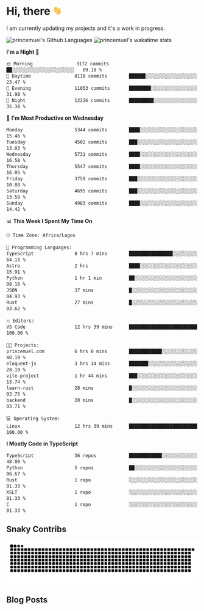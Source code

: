 # Hi, there <img src='/assets/wave.gif' alt='Just saying hello' width='24' height='24' />

<!--
**princemuel/princemuel** is a ✨ _special_ ✨ repository because its `README.md` (this file) appears on your GitHub profile.

Here are some ideas to get you started:

- 🔭 I’m currently working on ...
- 🌱 I’m currently learning ...
- 👯 I’m looking to collaborate on ...
- 🤔 I’m looking for help with ...
- 💬 Ask me about ...
- 📫 How to reach me: ...
- 😄 Pronouns: ...
- ⚡ Fun fact: ...
-->

I am currently updating my projects and it's a work in progress.

![princemuel's Github Languages](https://github-readme-stats.vercel.app/api/top-langs/?username=princemuel&text_color=586069&layout=compact&hide_border=true&title_color=0366d6&count_private=true&include_all_commits=true&theme=tokyonight&show_icons=true)
![princemuel's wakatime stats](https://github-readme-stats.vercel.app/api/wakatime?username=princemuel&text_color=586069&layout=compact&hide_border=true&title_color=0366d6&count_private=true&include_all_commits=true&theme=tokyonight&show_icons=true)

<!--START_SECTION:waka-->
**I'm a Night 🦉** 

```text
🌞 Morning                3172 commits        ██░░░░░░░░░░░░░░░░░░░░░░░   09.18 % 
🌆 Daytime                8110 commits        ██████░░░░░░░░░░░░░░░░░░░   23.47 % 
🌃 Evening                11053 commits       ████████░░░░░░░░░░░░░░░░░   31.98 % 
🌙 Night                  12226 commits       █████████░░░░░░░░░░░░░░░░   35.38 % 
```
📅 **I'm Most Productive on Wednesday** 

```text
Monday                   5344 commits        ████░░░░░░░░░░░░░░░░░░░░░   15.46 % 
Tuesday                  4502 commits        ███░░░░░░░░░░░░░░░░░░░░░░   13.03 % 
Wednesday                5731 commits        ████░░░░░░░░░░░░░░░░░░░░░   16.58 % 
Thursday                 5547 commits        ████░░░░░░░░░░░░░░░░░░░░░   16.05 % 
Friday                   3759 commits        ███░░░░░░░░░░░░░░░░░░░░░░   10.88 % 
Saturday                 4695 commits        ███░░░░░░░░░░░░░░░░░░░░░░   13.58 % 
Sunday                   4983 commits        ████░░░░░░░░░░░░░░░░░░░░░   14.42 % 
```


📊 **This Week I Spent My Time On** 

```text
🕑︎ Time Zone: Africa/Lagos

💬 Programming Languages: 
TypeScript               8 hrs 7 mins        ████████████████░░░░░░░░░   64.13 % 
Astro                    2 hrs               ████░░░░░░░░░░░░░░░░░░░░░   15.91 % 
Python                   1 hr 1 min          ██░░░░░░░░░░░░░░░░░░░░░░░   08.16 % 
JSON                     37 mins             █░░░░░░░░░░░░░░░░░░░░░░░░   04.93 % 
Rust                     27 mins             █░░░░░░░░░░░░░░░░░░░░░░░░   03.62 % 

🔥 Editors: 
VS Code                  12 hrs 39 mins      █████████████████████████   100.00 % 

🐱‍💻 Projects: 
princemuel.com           6 hrs 6 mins        ████████████░░░░░░░░░░░░░   48.19 % 
eloquent-js              3 hrs 34 mins       ███████░░░░░░░░░░░░░░░░░░   28.19 % 
vite-project             1 hr 44 mins        ███░░░░░░░░░░░░░░░░░░░░░░   13.74 % 
learn-rust               28 mins             █░░░░░░░░░░░░░░░░░░░░░░░░   03.75 % 
backend                  28 mins             █░░░░░░░░░░░░░░░░░░░░░░░░   03.71 % 

💻 Operating System: 
Linux                    12 hrs 39 mins      █████████████████████████   100.00 % 
```

**I Mostly Code in TypeScript** 

```text
TypeScript               36 repos            ████████████░░░░░░░░░░░░░   48.00 % 
Python                   5 repos             ██░░░░░░░░░░░░░░░░░░░░░░░   06.67 % 
Rust                     1 repo              ░░░░░░░░░░░░░░░░░░░░░░░░░   01.33 % 
XSLT                     1 repo              ░░░░░░░░░░░░░░░░░░░░░░░░░   01.33 % 
C                        1 repo              ░░░░░░░░░░░░░░░░░░░░░░░░░   01.33 % 
```




<!--END_SECTION:waka-->

## Snaky Contribs

<img src='/assets/github-snake-dark.svg' alt='Snaky Contributions' />

## Blog Posts

<!-- BLOG-POST-LIST:START -->
<!-- BLOG-POST-LIST:END -->
